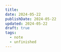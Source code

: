 ```yaml
---
title: 
date: 2024-05-22
publishDate: 2024-05-22
updated: 2024-05-22
draft: true
tags:
  - note
  - unfinished
---
```

 
